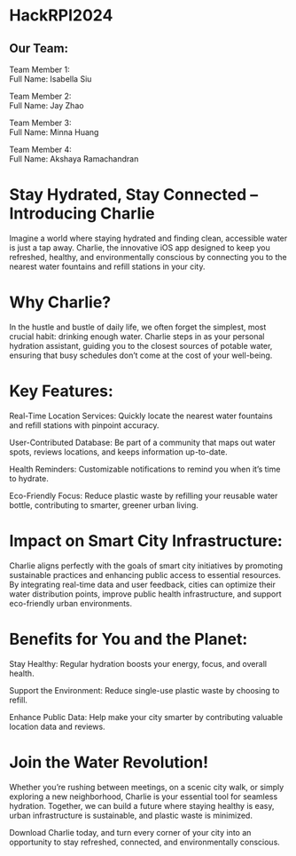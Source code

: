 # HackRPI2024

## Our Team: ##

Team Member 1: <br/>
Full Name: Isabella Siu <br/>

Team Member 2: <br/>
Full Name: Jay Zhao <br/>

Team Member 3: <br/>
Full Name: Minna Huang <br/>

Team Member 4: <br/>
Full Name: Akshaya Ramachandran <br/>

# Stay Hydrated, Stay Connected – Introducing Charlie

Imagine a world where staying hydrated and finding clean, accessible water is just a tap away. Charlie, the innovative iOS app designed to keep you refreshed, healthy, and environmentally conscious by connecting you to the nearest water fountains and refill stations in your city.

# Why Charlie?

In the hustle and bustle of daily life, we often forget the simplest, most crucial habit: drinking enough water. Charlie steps in as your personal hydration assistant, guiding you to the closest sources of potable water, ensuring that busy schedules don’t come at the cost of your well-being.

# Key Features:

Real-Time Location Services: Quickly locate the nearest water fountains and refill stations with pinpoint accuracy.

User-Contributed Database: Be part of a community that maps out water spots, reviews locations, and keeps information up-to-date.

Health Reminders: Customizable notifications to remind you when it’s time to hydrate.

Eco-Friendly Focus: Reduce plastic waste by refilling your reusable water bottle, contributing to smarter, greener urban living.

# Impact on Smart City Infrastructure:

Charlie aligns perfectly with the goals of smart city initiatives by promoting sustainable practices and enhancing public access to essential resources. By integrating real-time data and user feedback, cities can optimize their water distribution points, improve public health infrastructure, and support eco-friendly urban environments.

# Benefits for You and the Planet:

Stay Healthy: Regular hydration boosts your energy, focus, and overall health.

Support the Environment: Reduce single-use plastic waste by choosing to refill.

Enhance Public Data: Help make your city smarter by contributing valuable location data and reviews.

# Join the Water Revolution!

Whether you’re rushing between meetings, on a scenic city walk, or simply exploring a new neighborhood, Charlie is your essential tool for seamless hydration. Together, we can build a future where staying healthy is easy, urban infrastructure is sustainable, and plastic waste is minimized.

Download Charlie today, and turn every corner of your city into an opportunity to stay refreshed, connected, and environmentally conscious.
